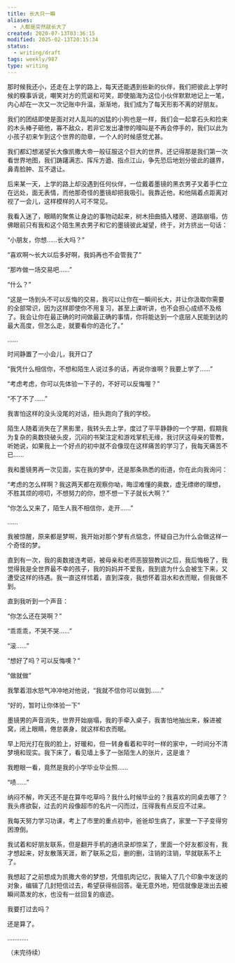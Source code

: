 ```yaml
---
title: 长大只一瞬
aliases:
  - 人都是突然就长大了
created: 2020-07-13T03:36:15
modified: 2025-02-13T20:15:34
status:
  - writing/draft
tags: weekly/987
type: writing
---
```


那时候我还小，还走在上学的路上，每天还能遇到些新的伙伴，我们把彼此上学时候的糗事诉说，嘲笑对方的荒诞和可笑，即使脑海为这位小伙伴默默地记上一笔，内心却在一次又一次记账中升温，渐渐地，我们成为了每天形影不离的好朋友。

我们的团结即使是面对对人乱叫的凶猛的小狗也是一样，我们会一起拿石头和捡来的木头棒子砸他，寡不敌众，若非它发出凄惨的嚎叫是不再会停手的，我们以此为小孩子初来乍到这个世界的勋章，一个人的时候感觉尤甚。

我们都幻想渴望长大像凯撒大帝一般征服这个巨大的世界。还记得那是我们第一次看世界地图，我们踌躇满志、挥斥方遒、指点江山，争先恐后地划分彼此的疆界，鼻青脸肿、互不退让。

后来某一天，上学的路上却没遇到任何伙伴，一位戴着墨镜的黑衣男子叉着手伫立在远处，面无表情，而他那奇怪的墨镜却把我吸引。我靠近他，和他隔着点距离对视了一会儿，这样模样的人可不常见。

我看入迷了，眼睛的聚焦让身边的事物动起来，树木扭曲插入楼房、道路崩塌，仿佛眼前只有我和这个陌生黑衣男子和它的墨镜彼此凝望，终于，对方挤出一句话：

“小朋友，你想……长大吗？”

“喜欢啊～长大以后多好啊，我妈再也不会管我了”

“那咋做一场交易吧……”

“什么？”

“这是一场到头不可以反悔的交易，我可以让你在一瞬间长大，并让你汲取你需要的全部常识，因为这样即使你不用复习，甚至上课听讲，也不会担心成绩不及格了。我会让你在最正确的时间做最正确的事情，你将能达到一个底层人民能到达的最大高度，但怎么走，就要看你的造化了。”

……

时间静置了一小会儿，我开口了

“我凭什么相信你，不想和陌生人说过多的话，再说你谁啊？我要上学了……”

“考虑考虑，你可以先体验一下子的，不好可以反悔喔？”

“不了不了……”

我害怕这样的没头没尾的对话，扭头跑向了我的学校。

陌生人随着消失在了黑影里，我转头去上学，度过了平平静静的一个学期，假期我为复杂的奥数挠破头皮，沉闷的书架注定和游戏掌机无缘，我讨厌这母亲的管教，听她说，如果我上一个好点的初中就不会像现在这样痛苦的学习了，我每天痛苦不已……

我和墨镜男再一次见面，实在我的梦中，还是那条熟悉的街道，你在此向我询问：

“考虑的怎么样啊？我这两天都在观察你呦，晦涩难懂的奥数，虚无缥缈的理想，不胜其烦的唠叨，不想努力的你，想不想一下子就长大啊？”

“你怎么又来了，陌生人我不相信你，走开……”

……

我被惊醒，原来都是梦啊，我开始对那个梦有点惦念，怀疑自己为什么会做这样一个奇怪的梦。

直到有一次，我的奥数接连考砸，被母亲和老师恶狠狠教训之后，我后悔极了，我觉得我是全世界最不幸的孩子，我的妈妈并不爱我，我到底为什么会被生下来，又遭受这样的待遇。我一直这样怵着，直到深夜，我想怀着泪水和衣而眠，但我做不到。

直到我听到一个声音：

“你怎么还在哭啊？”

“乖乖乖，不哭不哭……”

“滚……”

“想好了吗？可以反悔噢？”

“做就做”

我擎着泪水怒气冲冲地对他说，“我就不信你可以做到……”

“好的，暂时让你体验一下”

墨镜男的声音消失，世界开始崩塌，我的手牵入桌子，我害怕地抽出来，躲进被窝，闭上眼睛，倦怠袭身，就这样和衣而眠。

早上阳光打在我的脸上，好暖和，但一转身看着和平时一样的家中，一时间分不清梦境和现实。我下床了，看见墙上多了一张陌生人的张片，这是谁？

我瞪眼一看，竟然是我的小学毕业毕业照……

“啧……”

纳闷不解，昨天还不是在算牛吃草吗？我什么时候毕业的？我喜欢的同桌去哪了？我头疼欲裂，过去的片段像超市的名片一闪而过，压得我有点反应不过来。

我每天努力学习功课，考上了市里的重点初中，爸爸却生病了，家里一下子变得穷困潦倒。

我试着和好朋友联系，但是翻开手机的通讯录却惊呆了，里面一个好友都没有，我才想起来，好友散落天涯，断了联系之后，删的删，注销的注销，早就联系不上了。

我想起了之前想成为凯撒大帝的梦想，凭借肌肉记忆，我输入了几个印象中发送的对象，编辑了几封短信过去，希望获得些回答。毫无意外地，短信就像是泼出去被瞬间蒸发的水，也没有一丝回复的痕迹。

我要打过去吗？

还是算了。

…………

（未完待续）
